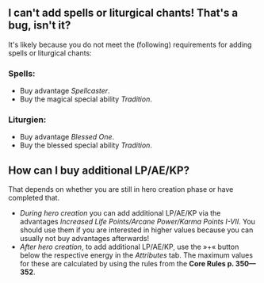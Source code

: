 ## I can't add spells or liturgical chants! That's a bug, isn't it?

It's likely because you do not meet the (following) requirements for adding spells or liturgical chants:

### Spells:

- Buy advantage *Spellcaster*.
- Buy the magical special ability *Tradition*.

### Liturgien:

* Buy advantage *Blessed One*.
* Buy the blessed special ability *Tradition*.

## How can I buy additional LP/AE/KP?

That depends on whether you are still in hero creation phase or have completed that.

* *During hero creation* you can add additional LP/AE/KP via the advantages *Increased Life Points/Arcane Power/Karma Points I-VII*. You should use them if you are interested in higher values because you can usually not buy advantages afterwards!
* *After hero creation*, to add additional LP/AE/KP, use the &raquo;+&laquo; button below the respective energy in the *Attributes* tab. The maximum values for these are calculated by using the rules from the **Core Rules p. 350&mdash;352**.
